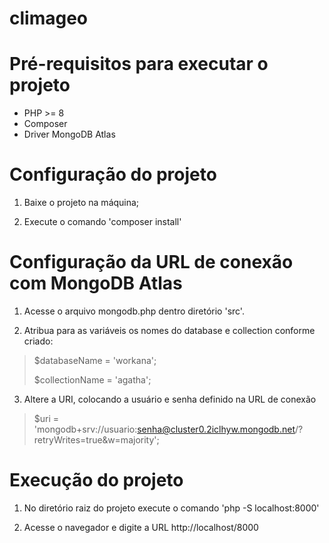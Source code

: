 # climageo

# Pré-requisitos para executar o projeto

* PHP >= 8
* Composer
* Driver MongoDB Atlas

# Configuração do projeto

1. Baixe o projeto na máquina;

2. Execute o comando 'composer install'

# Configuração da URL de conexão com MongoDB Atlas

1. Acesse o arquivo mongodb.php dentro diretório 'src'.

2. Atribua para as variáveis os nomes do database e collection conforme criado:

> $databaseName = 'workana';
> 
> $collectionName = 'agatha';

3. Altere a URI, colocando a usuário e senha definido na URL de conexão

> $uri = 'mongodb+srv://usuario:senha@cluster0.2iclhyw.mongodb.net/?retryWrites=true&w=majority';

# Execução do projeto

1. No diretório raiz do projeto execute o comando 'php -S localhost:8000'

2. Acesse o navegador e digite a URL http://localhost/8000


